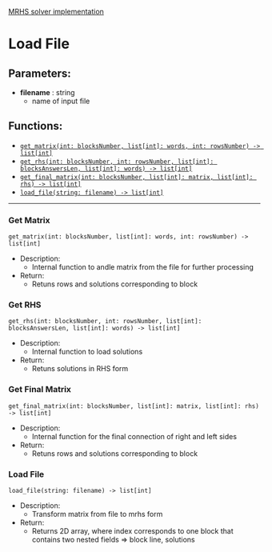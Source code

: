 [MRHS solver implementation](README.md)

# **Load File**

## Parameters:

- **filename** : string
  - name of input file

  
## Functions:

- [```get_matrix(int: blocksNumber, list[int]: words, int: rowsNumber) -> list[int]```](#print-results)
- [```get_rhs(int: blocksNumber, int: rowsNumber, list[int]: blocksAnswersLen, list[int]: words) -> list[int]```](#get-solution)
- [```get_final_matrix(int: blocksNumber, list[int]: matrix, list[int]: rhs) -> list[int]```](#get-solution)
- [```load_file(string: filename) -> list[int]```](#get-solution)
---

### Get Matrix

```get_matrix(int: blocksNumber, list[int]: words, int: rowsNumber) -> list[int]```

- Description:
  - Internal function to andle matrix from the file for further processing
- Return:
  - Retuns rows and solutions corresponding to block

### Get RHS

```get_rhs(int: blocksNumber, int: rowsNumber, list[int]: blocksAnswersLen, list[int]: words) -> list[int]```

- Description:
  - Internal function to load solutions
- Return:
  - Retuns solutions in RHS form

### Get Final Matrix

```get_final_matrix(int: blocksNumber, list[int]: matrix, list[int]: rhs) -> list[int]```

- Description:
  - Internal function for the final connection of right and left sides
- Return:
  - Retuns rows and solutions corresponding to block

### Load File

```load_file(string: filename) -> list[int]```

- Description:
  - Transform matrix from file to mrhs form
- Return:
  - Returns 2D array, where index corresponds to one block that contains two nested fields => block line, solutions
